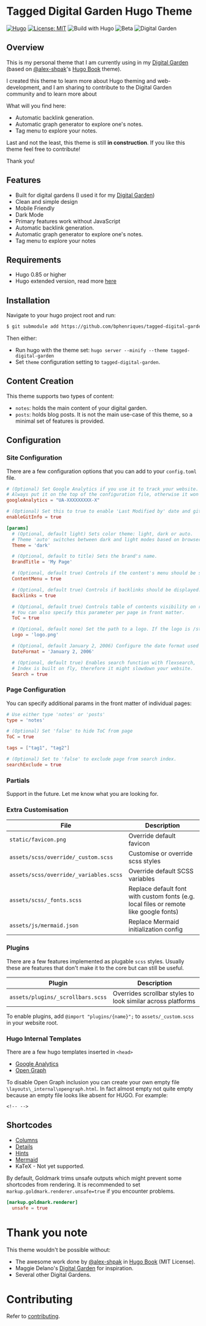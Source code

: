 # Tagged Digital Garden Hugo Theme

[![Hugo](https://img.shields.io/badge/hugo-0.85-blue.svg)](https://gohugo.io)
[![License: MIT](https://img.shields.io/badge/License-MIT-blue.svg)](LICENSE)
![Build with Hugo](https://github.com/bphenriques/tagged-notes-hugo-theme/actions/workflows/main.yml/badge.svg)
![Beta](https://img.shields.io/badge/status-beta-orange.svg)
![Digital Garden](https://img.shields.io/badge/-Digital%20Garden-yellowgreen.svg)

## Overview

This is my personal theme that I am currently using in my [Digital Garden](https://bphenriques.github.io/knowledge-base) (based on [@alex-shpak](https://github.com/alex-shpak)'s [Hugo Book](https://github.com/alex-shpak/hugo-book) theme).

I created this theme to learn more about Hugo theming and web-development, and I am sharing to contribute to the Digital Garden community and to learn more about

What will you find here:
- Automatic backlink generation.
- Automatic graph generator to explore one's notes.
- Tag menu to explore your notes.

Last and not the least, this theme is still **in construction**. If you like this theme feel free to contribute!

Thank you!

## Features

- Built for digital gardens (I used it for my [Digital Garden](https://bphenriques.github.io/knowledge-base))
- Clean and simple design
- Mobile Friendly
- Dark Mode
- Primary features work without JavaScript
- Automatic backlink generation.
- Automatic graph generator to explore one's notes.
- Tag menu to explore your notes

## Requirements

- Hugo 0.85 or higher
- Hugo extended version, read more [here](https://gohugo.io/news/0.48-relnotes/)

## Installation

Navigate to your hugo project root and run:

```bash
$ git submodule add https://github.com/bphenriques/tagged-digital-garden-hugo-theme themes/tagged-digital-garden
```

Then either:
- Run hugo with the theme set: `hugo server --minify --theme tagged-digital-garden`
- Set `theme` configuration setting to `tagged-digital-garden`.

## Content Creation

This theme supports two types of content:
- `notes`: holds the main content of your digital garden.
- `posts`: holds blog posts. It is not the main use-case of this theme, so a minimal set of features is provided.

## Configuration

### Site Configuration

There are a few configuration options that you can add to your `config.toml` file.

```toml
# (Optional) Set Google Analytics if you use it to track your website.
# Always put it on the top of the configuration file, otherwise it won't work
googleAnalytics = "UA-XXXXXXXXX-X"

# (Optional) Set this to true to enable 'Last Modified by' date and git author
enableGitInfo = true

[params]
  # (Optional, default light) Sets color theme: light, dark or auto.
  # Theme 'auto' switches between dark and light modes based on browser/os preferences
  Theme = 'dark'

  # (Optional, default to title) Sets the brand's name.
  BrandTitle = 'My Page'

  # (Optional, default true) Controls if the content's menu should be shown.
  ContentMenu = true

  # (Optional, default true) Controls if backlinks should be displayed.
  Backlinks = true

  # (Optional, default true) Controls table of contents visibility on right side of the page.
  # You can also specify this parameter per page in front matter.
  ToC = true

  # (Optional, default none) Set the path to a logo. If the logo is /static/logo.png then the path would be 'logo.png'
  Logo = 'logo.png'

  # (Optional, default January 2, 2006) Configure the date format used to render dates.
  DateFormat = 'January 2, 2006'

  # (Optional, default true) Enables search function with flexsearch,
  # Index is built on fly, therefore it might slowdown your website.
  Search = true
```

### Page Configuration

You can specify additional params in the front matter of individual pages:

```toml
# Use either type 'notes' or 'posts'
type = 'notes'

# (Optional) Set 'false' to hide ToC from page
ToC = true

tags = ["tag1", "tag2"]

# (Optional) Set to 'false' to exclude page from search index.
searchExclude = true
```

### Partials

Support in the future. Let me know what you are looking for.

### Extra Customisation

| File                     | Description                                                                           |
| ------------------------ | ------------------------------------------------------------------------------------- |
| `static/favicon.png`     | Override default favicon                                                              |
| `assets/scss/override/_custom.scss`    | Customise or override scss styles                                                     |
| `assets/scss/override/_variables.scss` | Override default SCSS variables                                                       |
| `assets/scss/_fonts.scss`     | Replace default font with custom fonts (e.g. local files or remote like google fonts) |
| `assets/js/mermaid.json`    | Replace Mermaid initialization config                                                 |

### Plugins

There are a few features implemented as plugable `scss` styles. Usually these are features that don't make it to the core but can still be useful.

| Plugin                            | Description                                                 |
| --------------------------------- | ----------------------------------------------------------- |
| `assets/plugins/_scrollbars.scss` | Overrides scrollbar styles to look similar across platforms |

To enable plugins, add `@import "plugins/{name}";` to `assets/_custom.scss` in your website root.

### Hugo Internal Templates

There are a few hugo templates inserted in `<head>`

- [Google Analytics](https://gohugo.io/templates/internal/#google-analytics)
- [Open Graph](https://gohugo.io/templates/internal/#open-graph)

To disable Open Graph inclusion you can create your own empty file `\layouts\_internal\opengraph.html`.
In fact almost empty not quite empty because an empty file looks like absent for HUGO. For example:
```
<!-- -->
```

## Shortcodes

- [Columns](https://bphenriques.github.io/tagged-notes-hugo-theme/notes/shortcode-for-columns/)
- [Details](https://bphenriques.github.io/tagged-notes-hugo-theme/notes/shortcode-for-details/)
- [Hints](https://bphenriques.github.io/tagged-notes-hugo-theme/notes/shortcode-for-hints/)
- [Mermaid](https://bphenriques.github.io/tagged-notes-hugo-theme/notes/shortcode-for-mermaid/)
- KaTeX - Not yet supported.

By default, Goldmark trims unsafe outputs which might prevent some shortcodes from rendering. It is recommended to set `markup.goldmark.renderer.unsafe=true` if you encounter problems.

```toml
[markup.goldmark.renderer]
  unsafe = true
```

# Thank you note

This theme wouldn't be possible without:
- The awesome work done by [@alex-shpak](https://github.com/alex-shpak) in [Hugo Book](https://github.com/alex-shpak/hugo-book) (MIT License). 
- Maggie Delano's [Digital Garden](https://www.maggiedelano.com/garden/) for inspiration.
- Several other Digital Gardens.

# Contributing

Refer to [contributing](CONTRIBUTING.md).

